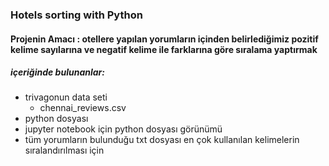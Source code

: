 ### Hotels sorting with Python
#### Projenin Amacı : otellere yapılan yorumların içinden belirlediğimiz pozitif kelime sayılarına ve negatif kelime ile farklarına göre sıralama yaptırmak
##### içeriğinde bulunanlar:

- trivagonun data seti 
    - chennai_reviews.csv
- python dosyası 
- jupyter notebook için python dosyası görünümü 
- tüm yorumların bulunduğu txt dosyası en çok kullanılan kelimelerin sıralandırılması için 



